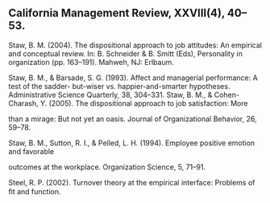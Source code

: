 ## California Management Review, XXVIII(4), 40–53.

Staw, B. M. (2004). The dispositional approach to job attitudes: An empirical and conceptual review. In: B. Schneider & B. Smitt (Eds), Personality in organization (pp. 163–191). Mahweh, NJ: Erlbaum.

Staw, B. M., & Barsade, S. G. (1993). Affect and managerial performance: A test of the sadder- but-wiser vs. happier-and-smarter hypotheses. Administrative Science Quarterly, 38, 304–331. Staw, B. M., & Cohen-Charash, Y. (2005). The dispositional approach to job satisfaction: More

than a mirage: But not yet an oasis. Journal of Organizational Behavior, 26, 59–78.

Staw, B. M., Sutton, R. I., & Pelled, L. H. (1994). Employee positive emotion and favorable

outcomes at the workplace. Organization Science, 5, 71–91.

Steel, R. P. (2002). Turnover theory at the empirical interface: Problems of ﬁt and function.